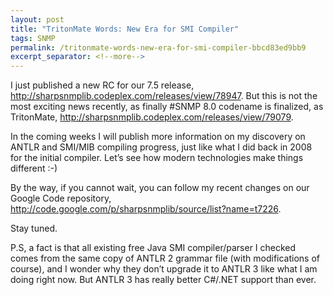 ```yaml
---
layout: post
title: "TritonMate Words: New Era for SMI Compiler"
tags: SNMP
permalink: /tritonmate-words-new-era-for-smi-compiler-bbcd83ed9bb9
excerpt_separator: <!--more-->
---
```

I just published a new RC for our 7.5 release, http://sharpsnmplib.codeplex.com/releases/view/78947. But this is not the most exciting news recently, as finally #SNMP 8.0 codename is finalized, as TritonMate, http://sharpsnmplib.codeplex.com/releases/view/79079.
<!--more-->

In the coming weeks I will publish more information on my discovery on ANTLR and SMI/MIB compiling progress, just like what I did back in 2008 for the initial compiler. Let’s see how modern technologies make things different :-)

By the way, if you cannot wait, you can follow my recent changes on our Google Code repository, http://code.google.com/p/sharpsnmplib/source/list?name=t7226.

Stay tuned.

P.S, a fact is that all existing free Java SMI compiler/parser I checked comes from the same copy of ANTLR 2 grammar file (with modifications of course), and I wonder why they don’t upgrade it to ANTLR 3 like what I am doing right now. But ANTLR 3 has really better C#/.NET support than ever.
